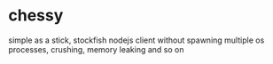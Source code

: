 # chessy

simple as a stick, stockfish nodejs client without spawning multiple os processes, crushing, memory leaking and so on

